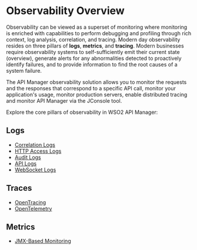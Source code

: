 # Observability Overview

Observability can be viewed as a superset of monitoring where monitoring is enriched with capabilities to perform debugging and profiling through rich context, log analysis, correlation, and tracing. Modern day observability resides on three pillars of **logs**, **metrics**, and **tracing**. Modern businesses require observability systems to self-sufficiently emit their current state (overview), generate alerts for any abnormalities detected to proactively identify failures, and to provide information to find the root causes of a system failure.

The API Manager observability solution allows you to monitor the requests and the responses that correspond to a specific API call, monitor your application's usage, monitor production servers, enable distributed tracing and monitor API Manager via the JConsole tool.

Explore the core pillars of observability in WSO2 API Manager:

## Logs
- [Correlation Logs](logs/monitoring-correlation-logs.md)
- [HTTP Access Logs](logs/monitoring-http-access-logs.md)
- [Audit Logs](logs/monitoring-audit-logs.md)
- [API Logs](logs/monitoring-api-logs.md)
- [WebSocket Logs](logs/monitoring-websocket-logs.md)

## Traces
- [OpenTracing](traces/monitoring-with-opentracing.md)
- [OpenTelemetry](traces/monitoring-with-opentelemetry.md)

## Metrics
- [JMX-Based Monitoring](metrics/jmx-based-monitoring.md)
